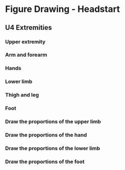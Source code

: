 # Figure Drawing - Headstart

## U4 Extremities
### Upper extremity
### Arm and forearm
### Hands
### Lower limb
### Thigh and leg
### Foot
### Draw the proportions of the upper limb
### Draw the proportions of the hand
### Draw the proportions of the lower limb
### Draw the proportions of the foot
